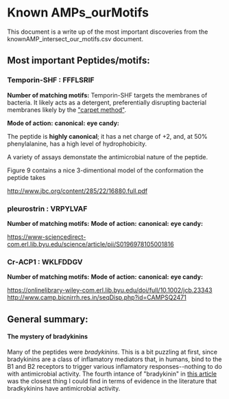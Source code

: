 # Known AMPs_ourMotifs

This document is a write up of the most important discoveries from the knownAMP_intersect_our_motifs.csv document.

## Most important Peptides/motifs:

### Temporin-SHF : FFFLSRIF

**Number of matching motifs:** Temporin-SHF targets the membranes of bacteria. It likely acts as a detergent, preferentially disrupting bacterial membranes likely by the ["carpet method"](https://www.researchgate.net/figure/A-model-of-a-carpet-like-mechanism-for-membrane-disruption-In-this-model-the-peptides_fig2_23981203).

**Mode of action:**
**canonical:**
**eye candy:** 


The peptide is **highly canonical**; it has a net charge of +2, and, at 50% phenylalanine, has a high level of hydrophobicity.

A variety of assays demonstate the antimicrobial nature of the peptide.

Figure 9 contains a nice 3-dimentional model of the conformation the peptide takes 

http://www.jbc.org/content/285/22/16880.full.pdf

### 	pleurostrin : VRPYLVAF

**Number of matching motifs:**
**Mode of action:**
**canonical:**
**eye candy:**


https://www-sciencedirect-com.erl.lib.byu.edu/science/article/pii/S0196978105001816

### Cr‐ACP1 : WKLFDDGV

**Number of matching motifs:**
**Mode of action:**
**canonical:**
**eye candy:** 

https://onlinelibrary-wiley-com.erl.lib.byu.edu/doi/full/10.1002/jcb.23343 http://www.camp.bicnirrh.res.in/seqDisp.php?id=CAMPSQ2471

## General summary:

#### The mystery of bradykinins

Many of the peptides were *bradykinins*. This is a bit puzzling at first, since bradykinins are a class of inflamatory mediators that, in humans, bind to the B1 and B2 receptors to trigger various inflamatory responses--nothing to do with antimicrobial activity. The fourth intance of "bradykinin" in [this article](http://www.jbc.org/content/280/41/34832.full) was the closest thing I could find in terms of evidence in the literature that bradkykinins have antimicrobial activity.

